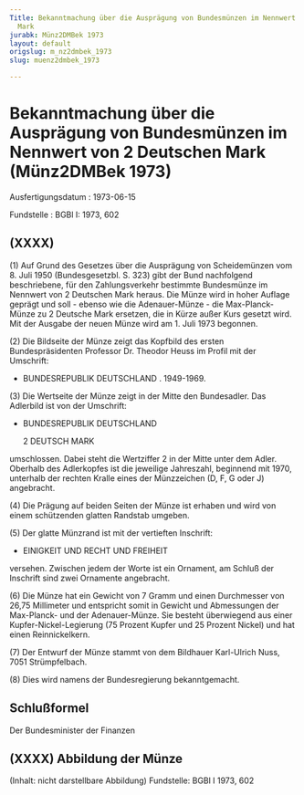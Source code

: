 ```yaml
---
Title: Bekanntmachung über die Ausprägung von Bundesmünzen im Nennwert von 2 Deutschen
  Mark
jurabk: Münz2DMBek 1973
layout: default
origslug: m_nz2dmbek_1973
slug: muenz2dmbek_1973

---
```


# Bekanntmachung über die Ausprägung von Bundesmünzen im Nennwert von 2 Deutschen Mark (Münz2DMBek 1973)

Ausfertigungsdatum
:   1973-06-15

Fundstelle
:   BGBl I: 1973, 602



## (XXXX)

(1) Auf Grund des Gesetzes über die Ausprägung von Scheidemünzen vom 8. Juli 1950 (Bundesgesetzbl. S. 323) gibt der Bund nachfolgend beschriebene, für den Zahlungsverkehr bestimmte Bundesmünze im Nennwert von 2 Deutschen Mark heraus. Die Münze wird in hoher Auflage geprägt und soll - ebenso wie die Adenauer-Münze - die Max-Planck-Münze zu 2 Deutsche Mark ersetzen, die in Kürze außer Kurs gesetzt wird. Mit der Ausgabe der neuen Münze wird am 1. Juli 1973 begonnen.

(2) Die Bildseite der Münze zeigt das Kopfbild des ersten Bundespräsidenten Professor Dr. Theodor Heuss im Profil mit der Umschrift:

*   BUNDESREPUBLIK DEUTSCHLAND . 1949-1969.




(3) Die Wertseite der Münze zeigt in der Mitte den Bundesadler. Das Adlerbild ist von der Umschrift:

*   BUNDESREPUBLIK DEUTSCHLAND

    2 DEUTSCH MARK



umschlossen. Dabei steht die Wertziffer 2 in der Mitte unter dem Adler. Oberhalb des Adlerkopfes ist die jeweilige Jahreszahl, beginnend mit 1970, unterhalb der rechten Kralle eines der Münzzeichen (D, F, G oder J) angebracht.

(4) Die Prägung auf beiden Seiten der Münze ist erhaben und wird von einem schützenden glatten Randstab umgeben.

(5) Der glatte Münzrand ist mit der vertieften Inschrift:

*   EINIGKEIT UND RECHT UND FREIHEIT



versehen. Zwischen jedem der Worte ist ein Ornament, am Schluß der Inschrift sind zwei Ornamente angebracht.

(6) Die Münze hat ein Gewicht von 7 Gramm und einen Durchmesser von 26,75 Millimeter und entspricht somit in Gewicht und Abmessungen der Max-Planck- und der Adenauer-Münze. Sie besteht überwiegend aus einer Kupfer-Nickel-Legierung (75 Prozent Kupfer und 25 Prozent Nickel) und hat einen Reinnickelkern.

(7) Der Entwurf der Münze stammt von dem Bildhauer Karl-Ulrich Nuss, 7051 Strümpfelbach.

(8) Dies wird namens der Bundesregierung bekanntgemacht.


## Schlußformel

Der Bundesminister der Finanzen


## (XXXX) Abbildung der Münze

(Inhalt: nicht darstellbare Abbildung)
Fundstelle: BGBl I 1973, 602


